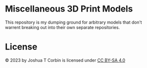 # Miscellaneous 3D Print Models

This repository is my dumping ground for arbitrary models that don't warrent breaking out into their own separate repositories.

# License

© 2023 by Joshua T Corbin is licensed under [CC BY-SA 4.0][ccbysa4]

[ccbysa4]: http://creativecommons.org/licenses/by-sa/4.0
